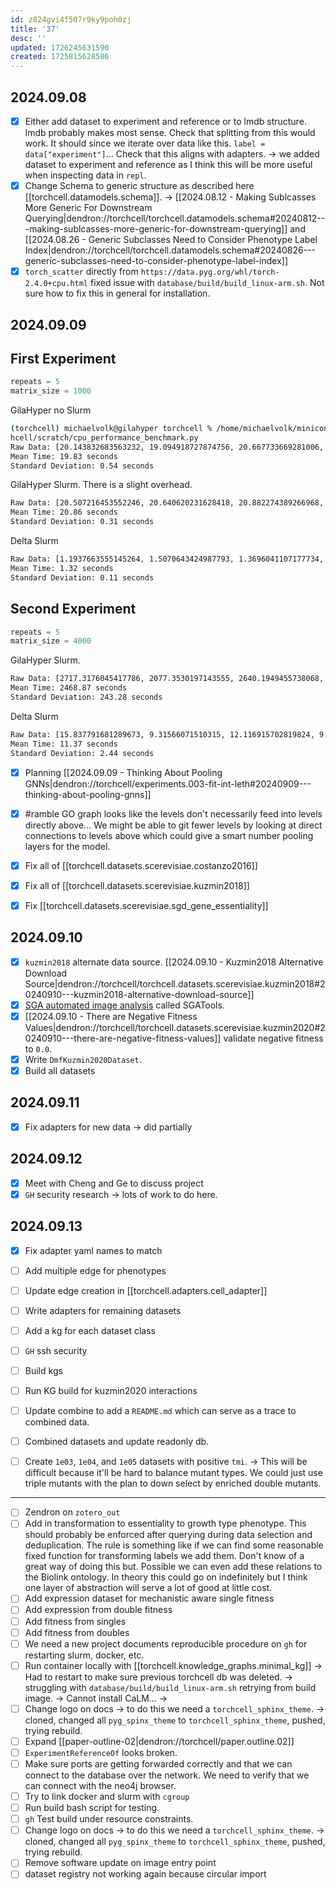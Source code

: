 ```yaml
---
id: z824gvi4f507r9ky9poh0zj
title: '37'
desc: ''
updated: 1726245631590
created: 1725815628586
---
```



## 2024.09.08

- [x] Either add dataset to experiment and reference or to lmdb structure. lmdb probably makes most sense. Check that splitting from this would work. It should since we iterate over data like this. `label = data["experiment"]`... Check that this aligns with adapters. → we added dataset to experiment and reference as I think this will be more useful when inspecting data in `repl`.
- [x] Change Schema to generic structure as described here [[torchcell.datamodels.schema]]. → [[2024.08.12 - Making Sublcasses More Generic For Downstream Querying|dendron://torchcell/torchcell.datamodels.schema#20240812---making-sublcasses-more-generic-for-downstream-querying]] and [[2024.08.26 - Generic Subclasses Need to Consider Phenotype Label Index|dendron://torchcell/torchcell.datamodels.schema#20240826---generic-subclasses-need-to-consider-phenotype-label-index]]
- [x] `torch_scatter` directly from `https://data.pyg.org/whl/torch-2.4.0+cpu.html` fixed issue with `database/build/build_linux-arm.sh`. Not sure how to fix this in general for installation.

## 2024.09.09

## First Experiment

```python
repeats = 5
matrix_size = 1000
```

GilaHyper no Slurm

```bash
(torchcell) michaelvolk@gilahyper torchcell % /home/michaelvolk/miniconda3/envs/torchcell/bin/python /home/michaelvolk/Documents/projects/torchcell/torc
hcell/scratch/cpu_performance_benchmark.py
Raw Data: [20.143832683563232, 19.094918727874756, 20.667733669281006, 19.605305671691895, 19.61408519744873]
Mean Time: 19.83 seconds
Standard Deviation: 0.54 seconds
```

GilaHyper Slurm. There is a slight overhead.

```bash
Raw Data: [20.507216453552246, 20.640620231628418, 20.882274389266968, 21.411606311798096, 20.875935316085815]
Mean Time: 20.86 seconds
Standard Deviation: 0.31 seconds
```

Delta Slurm

```bash
Raw Data: [1.1937663555145264, 1.5070643424987793, 1.3696041107177734, 1.2952206134796143, 1.2181971073150635]
Mean Time: 1.32 seconds
Standard Deviation: 0.11 seconds
```

## Second Experiment

```python
repeats = 5
matrix_size = 4000
```

GilaHyper Slurm.

```bash
Raw Data: [2717.3176045417786, 2077.3530197143555, 2640.1949455738068, 2294.7787528038025, 2614.683986902237]
Mean Time: 2468.87 seconds
Standard Deviation: 243.28 seconds
```

Delta Slurm

```bash
Raw Data: [15.837791681289673, 9.31566071510315, 12.116915702819824, 9.68659520149231, 9.873022317886353]
Mean Time: 11.37 seconds
Standard Deviation: 2.44 seconds
```

- [x] Planning [[2024.09.09 - Thinking About Pooling GNNs|dendron://torchcell/experiments.003-fit-int-leth#20240909---thinking-about-pooling-gnns]]
- [x] #ramble GO graph looks like the levels don't necessarily feed into levels directly above... We might be able to git fewer levels by looking at direct connections to levels above which could give a smart number pooling layers for the model.

- [x] Fix all of [[torchcell.datasets.scerevisiae.costanzo2016]]
- [x] Fix all of [[torchcell.datasets.scerevisiae.kuzmin2018]]
- [x] Fix [[torchcell.datasets.scerevisiae.sgd_gene_essentiality]]

## 2024.09.10

- [x] `kuzmin2018` alternate data source. [[2024.09.10 - Kuzmin2018 Alternative Download Source|dendron://torchcell/torchcell.datasets.scerevisiae.kuzmin2018#20240910---kuzmin2018-alternative-download-source]]
- [x] [SGA automated image analysis](http://sgatools.ccbr.utoronto.ca/) called SGATools.
- [x] [[2024.09.10 - There are Negative Fitness Values|dendron://torchcell/torchcell.datasets.scerevisiae.kuzmin2020#20240910---there-are-negative-fitness-values]] validate negative fitness to `0.0`.
- [x] Write `DmfKuzmin2020Dataset`.
- [x] Build all datasets

## 2024.09.11

- [x] Fix adapters for new data → did partially

## 2024.09.12

- [x] Meet with Cheng and Ge to discuss project
- [x] `GH` security research → lots of work to do here.

## 2024.09.13

- [x] Fix adapter yaml names to match
- [ ] Add multiple edge for phenotypes
- [ ] Update edge creation in [[torchcell.adapters.cell_adapter]]
- [ ] Write adapters for remaining datasets
- [ ] Add a kg for each dataset class

- [ ] `GH` ssh security

- [ ] Build kgs

- [ ] Run KG build for kuzmin2020 interactions

- [ ] Update combine to add a `README.md` which can serve as a trace to combined data.
- [ ] Combined datasets and update readonly db.

- [ ] Create `1e03`, `1e04`, and `1e05` datasets with positive `tmi`. → This will be difficult because it'll be hard to balance mutant types. We could just use triple mutants with the plan to down select by enriched double mutants.

***

- [ ] Zendron on `zotero_out`
- [ ] Add in transformation to essentiality to growth type phenotype. This should probably be enforced after querying during data selection and deduplication. The rule is something like if we can find some reasonable fixed function for transforming labels we add them. Don't know of a great way of doing this but. Possible we can even add these relations to the Biolink ontology. In theory this could go on indefinitely but I think one layer of abstraction will serve a lot of good at little cost.
- [ ] Add expression dataset for mechanistic aware single fitness
- [ ] Add expression from double fitness
- [ ] Add fitness from singles
- [ ] Add fitness from doubles
- [ ] We need a new project documents reproducible procedure on `gh` for restarting slurm, docker, etc.
- [ ] Run container locally with [[torchcell.knowledge_graphs.minimal_kg]] → Had to restart to make sure previous torchcell db was deleted. → struggling with `database/build/build_linux-arm.sh` retrying from build image. → Cannot install CaLM... →
- [ ] Change logo on docs → to do this we need a `torchcell_sphinx_theme`. → cloned, changed all `pyg_spinx_theme` to `torchcell_sphinx_theme`, pushed, trying rebuild.
- [ ] Expand [[paper-outline-02|dendron://torchcell/paper.outline.02]]
- [ ] `ExperimentReferenceOf` looks broken.
- [ ] Make sure ports are getting forwarded correctly and that we can connect to the database over the network. We need to verify that we can connect with the neo4j browser.
- [ ] Try to link docker and slurm with `cgroup`
- [ ] Run build bash script for testing.
- [ ] `gh` Test build under resource constraints.
- [ ] Change logo on docs → to do this we need a `torchcell_sphinx_theme`. → cloned, changed all `pyg_spinx_theme` to `torchcell_sphinx_theme`, pushed, trying rebuild.
- [ ] Remove software update on image entry point
- [ ] dataset registry not working again because circular import
